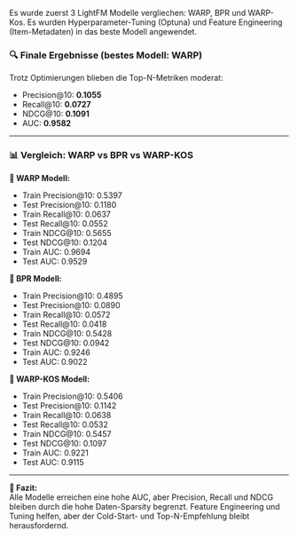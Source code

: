 Es wurde zuerst 3 LightFM Modelle vergliechen: WARP, BPR und WARP-Kos.
Es wurden Hyperparameter-Tuning (Optuna) und Feature Engineering (Item-Metadaten)
in das beste Modell angewendet.

### 🔍 Finale Ergebnisse (bestes Modell: WARP)
Trotz Optimierungen blieben die Top-N-Metriken moderat:

- Precision@10: **0.1055**
- Recall@10: **0.0727**
- NDCG@10: **0.1091**
- AUC: **0.9582**

---

### 📊 Vergleich: WARP vs BPR vs WARP-KOS

**🔹 WARP Modell:**
- Train Precision@10: 0.5397  
- Test Precision@10:  0.1180  
- Train Recall@10:    0.0637  
- Test Recall@10:     0.0552  
- Train NDCG@10:      0.5655  
- Test NDCG@10:       0.1204  
- Train AUC:          0.9694  
- Test AUC:           0.9529  

**🔹 BPR Modell:**
- Train Precision@10: 0.4895  
- Test Precision@10:  0.0890  
- Train Recall@10:    0.0572  
- Test Recall@10:     0.0418  
- Train NDCG@10:      0.5428  
- Test NDCG@10:       0.0942  
- Train AUC:          0.9246  
- Test AUC:           0.9022  

**🔹 WARP-KOS Modell:**
- Train Precision@10: 0.5406  
- Test Precision@10:  0.1142  
- Train Recall@10:    0.0638  
- Test Recall@10:     0.0532  
- Train NDCG@10:      0.5457  
- Test NDCG@10:       0.1097  
- Train AUC:          0.9221  
- Test AUC:           0.9115  

---

**📌 Fazit:**  
Alle Modelle erreichen eine hohe AUC, aber Precision, Recall und NDCG bleiben durch die hohe Daten-Sparsity begrenzt. Feature Engineering und Tuning helfen, aber der Cold-Start- und Top-N-Empfehlung bleibt herausfordernd.
